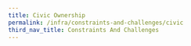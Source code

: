 ```yaml
---
title: Civic Ownership
permalink: /infra/constraints-and-challenges/civic
third_nav_title: Constraints And Challenges
---
```

